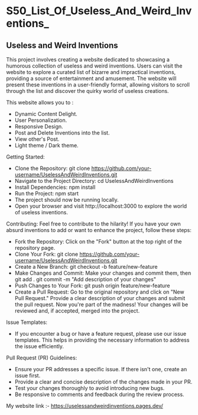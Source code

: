# S50_List_Of_Useless_And_Weird_Inventions_

## Useless and Weird Inventions

This project involves creating a website dedicated to showcasing a humorous collection of useless and weird inventions. Users can visit the website to explore a curated list of bizarre and impractical inventions, providing a source of entertainment and amusement. The website will present these inventions in a user-friendly format, allowing visitors to scroll through the list and discover the quirky world of useless creations.

This website allows you to :
   - Dynamic Content Delight.
   - User Personalization.
   - Responsive Design.
   - Post and Delete Inventions into the list.
   - View other's Post.
   - Light theme / Dark theme.

Getting Started:
   - Clone the Repository:   git clone https://github.com/your-username/UselessAndWeirdInventions.git
   - Navigate to the Project Directory:   cd UselessAndWeirdInventions
   - Install Dependencies:   npm install
   - Run the Project:   npm start
   - The project should now be running locally. 
   - Open your browser and visit http://localhost:3000 to explore the world of useless inventions.

Contributing: 
   Feel free to contribute to the hilarity! If
      you have your own absurd inventions to add or want to enhance the project, follow these steps:
   - Fork the Repository:   Click on the "Fork" button at the top right of the repository page.
   - Clone Your Fork:   git clone https://github.com/your-username/UselessAndWeirdInventions.git
   - Create a New Branch:   git checkout -b feature/new-feature
   - Make Changes and Commit:   Make your changes and commit them, then git add .
      git commit -m "Add description of your changes"
   - Push Changes to Your Fork:   git push origin feature/new-feature
   - Create a Pull Request:
   Go to the original repository and click on "New Pull Request."
   Provide a clear description of your changes and submit the pull request.
Now you're part of the madness! Your changes will be reviewed and, if accepted, merged into the project.

Issue Templates:
   - If you encounter a bug or have a feature request, please use our issue templates. This helps in providing the necessary information to address the issue efficiently.


Pull Request (PR) Guidelines:
   - Ensure your PR addresses a specific issue. If there isn't one, create an issue first.
   - Provide a clear and concise description of the changes made in your PR.
   - Test your changes thoroughly to avoid introducing new bugs.
   - Be responsive to comments and feedback during the review process.

My website link :-   https://uselessandweirdinventions.pages.dev/